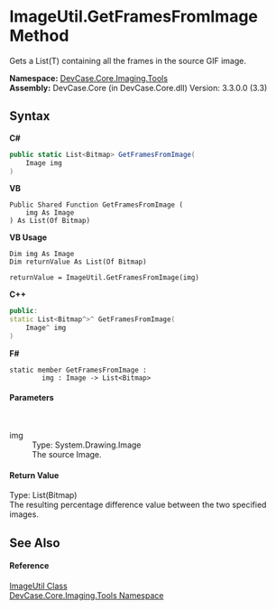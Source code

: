 # ImageUtil.GetFramesFromImage Method 
 

Gets a List(T) containing all the frames in the source GIF image.

**Namespace:**&nbsp;<a href="N_DevCase_Core_Imaging_Tools">DevCase.Core.Imaging.Tools</a><br />**Assembly:**&nbsp;DevCase.Core (in DevCase.Core.dll) Version: 3.3.0.0 (3.3)

## Syntax

**C#**<br />
``` C#
public static List<Bitmap> GetFramesFromImage(
	Image img
)
```

**VB**<br />
``` VB
Public Shared Function GetFramesFromImage ( 
	img As Image
) As List(Of Bitmap)
```

**VB Usage**<br />
``` VB Usage
Dim img As Image
Dim returnValue As List(Of Bitmap)

returnValue = ImageUtil.GetFramesFromImage(img)
```

**C++**<br />
``` C++
public:
static List<Bitmap^>^ GetFramesFromImage(
	Image^ img
)
```

**F#**<br />
``` F#
static member GetFramesFromImage : 
        img : Image -> List<Bitmap> 

```


#### Parameters
&nbsp;<dl><dt>img</dt><dd>Type: System.Drawing.Image<br />The source Image.</dd></dl>

#### Return Value
Type: List(Bitmap)<br />The resulting percentage difference value between the two specified images.

## See Also


#### Reference
<a href="T_DevCase_Core_Imaging_Tools_ImageUtil">ImageUtil Class</a><br /><a href="N_DevCase_Core_Imaging_Tools">DevCase.Core.Imaging.Tools Namespace</a><br />